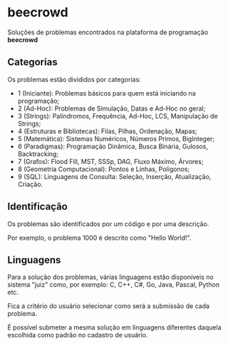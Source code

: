 # beecrowd
Soluções de problemas encontrados na plataforma de programação **beecrowd**

## Categorias
Os problemas estão divididos por categorias:
- 1 (Iniciante): Problemas básicos para quem está iniciando na programação;
- 2 (Ad-Hoc): Problemas de Simulação, Datas e Ad-Hoc no geral;
- 3 (Strings): Palíndromos, Frequência, Ad-Hoc, LCS, Manipulação de Strings;
- 4 (Estruturas e Bibliotecas): Filas, Pilhas, Ordenação, Mapas;
- 5 (Matemática): Sistemas Numéricos, Números Primos, BigInteger;
- 6 (Paradigmas): Programação Dinâmica, Busca Binária, Gulosos, Backtracking;
- 7 (Grafos): Flood Fill, MST, SSSp, DAG, Fluxo Máximo, Árvores;
- 8 (Geometria Computacional): Pontos e Linhas, Polígonos;
- 9 (SQL): Linguagens de Consulta: Seleção, Inserção, Atualização, Criação.

## Identificação
Os problemas são identificados por um código e por uma descrição.

Por exemplo, o problema 1000 é descrito como "Hello World!".

## Linguagens
Para a solução dos problemas, várias linguagens estão disponíveis no sistema "juiz" como, por exemplo: C, C++, C#, Go, Java, Pascal, Python etc.

Fica a critério do usuário selecionar como será a submissão de cada problema.

É possível submeter a mesma solução em linguagens diferentes daquela escolhida como padrão no cadastro de usuário.

